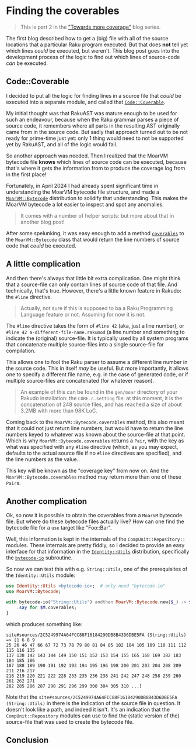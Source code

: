 # Finding the coverables

> This is part 2 in the ["Towards more coverage"](https://dev.to/lizmat/towards-more-coverage-fne) blog series.

The first blog described how to get a (big) file with all of the source locations that a particular Raku program executed.  But that does **not** tell yet which lines *could* be executed, but weren't.  This blog post goes into the development process of the logic to find out which lines of source-code *can* be executed.

## Code::Coverable

I decided to put all the logic for finding lines in a source file that *could* be executed into a separate module, and called that [`Code::Coverable`](https://raku.land/zef:lizmat/Code::Coverable).

My initial thought was that RakuAST was mature enough to be used for such an endeavour, because when the Raku grammar parses a piece of source code, it remembers where all parts in the resulting AST originally came from in the source code.  But sadly that approach turned out to be not ready for prime-time just yet: only 1 thing would need to not be supported yet by RakuAST, and all of the logic would fail.

So another approach was needed.  Then I realized that the MoarVM bytecode file **knows** which lines of source code can be executed, because that's where it gets the information from to produce the coverage log from in the first place!

Fortunately, in April 2024 I had already spent significant time in understanding the MoarVM bytecode file structure, and made a [`MoarVM::Bytecode`](https://raku.land/zef:lizmat/MoarVM::Bytecode) distribution to solidify that understanding.  This makes the MoarVM bytecode a lot easier to inspect and spot any anomalies.

> It comes with a number of helper scripts: but more about that in another blog post!

After some spelunking, it was easy enough to add a method [`coverables`](https://raku.land/zef:lizmat/MoarVM::Bytecode#coverables) to the `MoarVM::Bytecode` class that would return the line numbers of source code that *could* be executed.

## A little complication
And then there's always that little bit extra complication.  One might think that a source-file can only contain lines of source code of that file.  And technically, that's true.  However, there's a little known feature in Rakudo: the `#line` directive.

> Actually, not sure if this is supposed to ba a Raku Programming Language feature or not.  Assuming for now it is not.

The `#line` directive takes the form of `#line 42` (aka, just a line number), or `#line 42 a-different-file-name.rakumod` (a line number and something to indicate the (original) source-file.  It is typically used by all system programs that concatenate multiple source-files into a single source-file for compilation.

This allows one to fool the Raku parser to assume a different line number in the source code.  This in itself *may* be useful.  But more importantly, it allows one to specify a different file name, e.g. in the case of generated code, or if multiple source-files are concatenated (for whatever reason).

> An example of this can be found in the `gen/moar` directory of your Rakudo installation: the `CORE.c.setting` file: at this moment, it is the concatenation of 248 source files, and has reached a size of about 3.2MB with more than 98K LoC.

Coming back to the `MoarVM::Bytecode.coverables` method, this also meant that it could not just return line numbers, but would have to return the line numbers keyed to whatever was known about the source-file at that point.  Which is why `MoarVM::Bytecode.coverables` returns a `Pair`, with the key as what was specified with any `#line` directive (which, as you may expect, defaults to the actual source file if no `#line` directives are specified), and the line numbers as the value..

This key will be known as the "coverage key" from now on.  And the `MoarVM::Bytecode.coverables` method may return more than one of these `Pair`s.

## Another complication

Ok, so now it is possible to obtain the coverables from a `MoarVM` bytecode file.  But where do these bytecode files actually live?  How can one find the bytecode file for a `use` target like "Foo::Bar".

Well, this information is kept in the internals of the `CompUnit::Repository::` modules.  These internals are pretty fiddly, so I decided to provide an easy interface for that information in the [`Identity::Utils`](https://raku.land/zef:lizmat/Identity::Utils) distribution, specifically the [`bytecode-io`](https://raku.land/zef:lizmat/Identity::Utils#bytecode-io) subroutine.

So now we can test this with e.g. `String::Utils`, one of the prerequisites of the `Identity::Utils` module:
```raku
use Identity::Utils <bytecode-io>;  # only need "bytecode-io"
use MoarVM::Bytecode;

with bytecode-io("String::Utils") andthen MoarVM::Bytecode.new($_) -> $M {
    .say for $M.coverables;
}
```
which produces something like:
```
site#sources/2C5249974A64FCC88F16184290DB8B43D6DBE5FA (String::Utils) => [1 6 8 9
25 26 46 47 66 67 72 73 78 79 80 81 84 85 102 104 105 109 110 111 112 115 116 135
137 138 142 143 144 149 150 151 152 153 154 155 165 168 169 182 183 184 185 186
187 188 189 190 191 192 193 194 195 196 198 200 201 203 204 208 209 211 216 217
218 219 220 221 222 228 233 235 236 238 241 242 247 248 258 259 260 261 262 271
282 285 286 287 290 291 296 299 300 304 305 310 ...]
```
Note that the `site#sources/2C5249974A64FCC88F16184290DB8B43D6DBE5FA (String::Utils)` in there is the indication of the source file in question.  It doesn't look like a path, and indeed it isn't.  It's an indication that the `CompUnit::Repository` modules can use to find the (static version of the) source-file that was used to create the bytecode file.

## Conclusion

